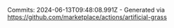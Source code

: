 Commits: 2024-06-13T09:48:08.991Z - Generated via https://github.com/marketplace/actions/artificial-grass
<br>
